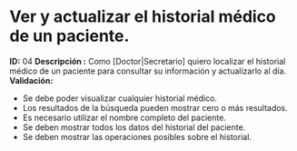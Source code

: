 # Ver y actualizar el historial médico de un paciente.
**ID:** 04 
**Descripción :** 
Como [Doctor|Secretario] quiero localizar el historial médico de un paciente para consultar su información y actualizarlo al día.
**Validación:** 
* Se debe poder visualizar cualquier historial médico.
* Los resultados de la búsqueda pueden mostrar cero o más resultados.
* Es necesario utilizar el nombre completo del paciente.
* Se deben mostrar todos los datos del historial del paciente.
* Se deben mostrar las operaciones posibles sobre el historial.
